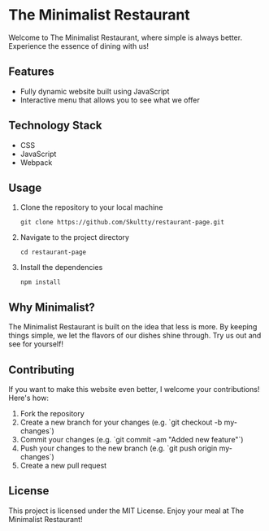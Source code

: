 <h1>The Minimalist Restaurant</h1>

<p>Welcome to The Minimalist Restaurant, where simple is always better. Experience the essence of dining with us!</p>

<h2>Features</h2>

<ul>
  <li>Fully dynamic website built using JavaScript</li>
  <li>Interactive menu that allows you to see what we offer</li>
</ul>

<h2>Technology Stack</h2>

<ul>
  <li>CSS</li>
  <li>JavaScript</li>
  <li>Webpack</li>
</ul>

<h2>Usage</h2>

<ol>
  <li>Clone the repository to your local machine
  <pre><code>git clone https://github.com/Skultty/restaurant-page.git</code></pre></li>
  <li>Navigate to the project directory
  <pre><code>cd restaurant-page</code></pre></li>
  <li>Install the dependencies
  <pre><code>npm install</code></pre></li>
</ol>

<h2>Why Minimalist?</h2>

<p>The Minimalist Restaurant is built on the idea that less is more. By keeping things simple, we let the flavors of our dishes shine through. Try us out and see for yourself!</p>

<h2>Contributing</h2>

<p>If you want to make this website even better, I welcome your contributions! Here's how:</p>

<ol>
  <li>Fork the repository</li>
  <li>Create a new branch for your changes (e.g. `git checkout -b my-changes`)</li>
  <li>Commit your changes (e.g. `git commit -am "Added new feature"`)</li>
  <li>Push your changes to the new branch (e.g. `git push origin my-changes`)</li>
  <li>Create a new pull request</li>
</ol>

<h2>License</h2>

<p>This project is licensed under the MIT License. Enjoy your meal at The Minimalist Restaurant!</p>
